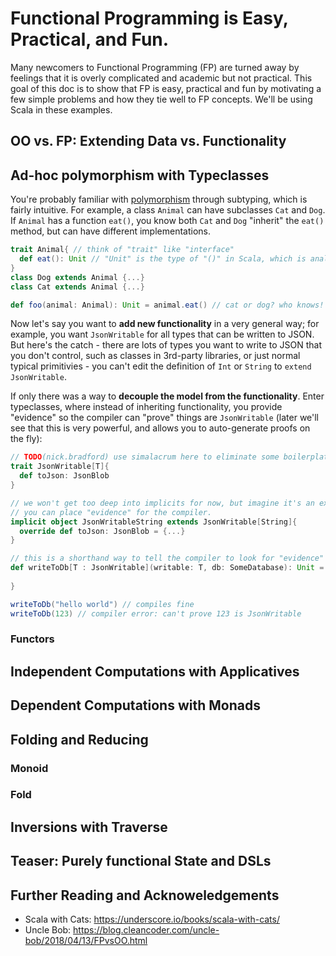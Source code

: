 # Functional Programming is Easy, Practical, and Fun.

Many newcomers to Functional Programming (FP) are turned away by feelings that it is overly complicated and academic but not practical. This goal of this doc is to show that FP is easy, practical and fun by motivating a few simple problems and how they tie well to FP concepts. We'll be using Scala in these examples.

## OO vs. FP: Extending Data vs. Functionality

## Ad-hoc polymorphism with Typeclasses
You're probably familiar with [polymorphism](https://en.wikipedia.org/wiki/Polymorphism_(computer_science)) through subtyping, which is fairly intuitive. For example, a class `Animal` can have subclasses `Cat` and `Dog`. If `Animal` has a function `eat()`, you know both `Cat` and `Dog` "inherit" the `eat()` method, but can have different implementations.

```scala
trait Animal{ // think of "trait" like "interface"
  def eat(): Unit // "Unit" is the type of "()" in Scala, which is analagous to "void" in Java.
}
class Dog extends Animal {...}
class Cat extends Animal {...}

def foo(animal: Animal): Unit = animal.eat() // cat or dog? who knows!

```

Now let's say you want to **add new functionality** in a very general way; for example, you want `JsonWritable` for all types that can be written to JSON. But here's the catch - there are lots of types you want to write to JSON that you don't control, such as classes in 3rd-party libraries, or just normal typical primitivies - you can't edit the definition of `Int` or `String` to `extend JsonWritable`. 

If only there was a way to **decouple the model from the functionality**. Enter typeclasses, where instead of inheriting functionality, you provide "evidence" so the compiler can "prove" things are `JsonWritable` (later we'll see that this is very powerful, and allows you to auto-generate proofs on the fly):

```scala
// TODO(nick.bradford) use simalacrum here to eliminate some boilerplate?
trait JsonWritable[T]{
  def toJson: JsonBlob
}

// we won't get too deep into implicits for now, but imagine it's an extra scope 
// you can place "evidence" for the compiler.
implicit object JsonWritableString extends JsonWritable[String]{
  override def toJson: JsonBlob = {...}
}

// this is a shorthand way to tell the compiler to look for "evidence" that T is JsonWritable.
def writeToDb[T : JsonWritable](writable: T, db: SomeDatabase): Unit = {
    
}

writeToDb("hello world") // compiles fine
writeToDb(123) // compiler error: can't prove 123 is JsonWritable

```





### Functors

## Independent Computations with Applicatives

## Dependent Computations with Monads

## Folding and Reducing

### Monoid

### Fold

## Inversions with Traverse

## Teaser: Purely functional State and DSLs

## Further Reading and Acknoweledgements

* Scala with Cats: https://underscore.io/books/scala-with-cats/
* Uncle Bob: https://blog.cleancoder.com/uncle-bob/2018/04/13/FPvsOO.html
